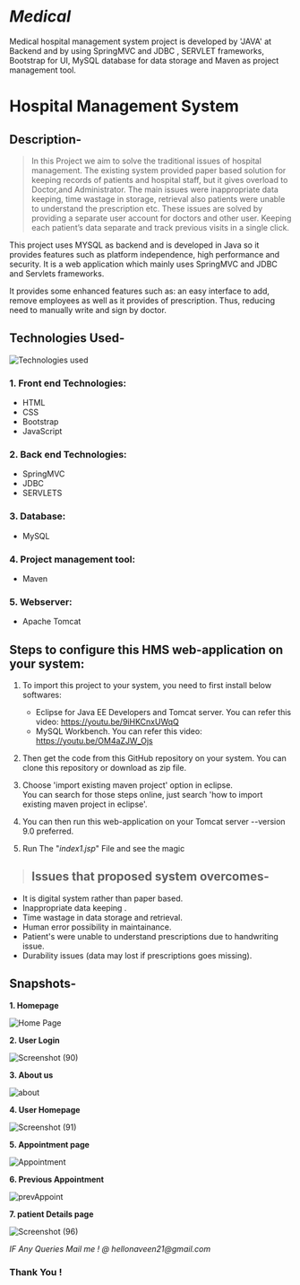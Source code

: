# _Medical_
Medical hospital management system project is developed by 'JAVA' at Backend and by using SpringMVC and JDBC , SERVLET frameworks, Bootstrap for UI, MySQL database for data storage and Maven as project management tool.
# Hospital Management System
## Description-
  > In this Project we aim to solve the traditional issues of hospital management. The existing system provided paper based solution for keeping records of patients and hospital staff, but it gives overload to Doctor,and Administrator.  The main issues were inappropriate data keeping, time wastage in storage, retrieval also patients were unable to understand the prescription etc. These issues are solved by providing a separate user account for doctors and other user. Keeping each patient’s data separate and track previous visits in a single click. 
   
   This project uses MYSQL as backend and is developed in Java so it provides features such as platform independence, high performance and security. It is a web application which mainly uses SpringMVC and JDBC and Servlets frameworks. 
   
   It provides some enhanced features such as: an easy interface to add, remove employees as well as it provides  of prescription. Thus, reducing need to manually write  and  sign  by doctor.  <br>

   ## Technologies Used-
  ![Technologies used](https://github.com/Thenaveen-hub/Medical/assets/140473308/4fe1cc80-ee9c-4b78-ae23-fa3c9745f869)



### 1. Front end Technologies:
  - HTML
  - CSS
  - Bootstrap
  - JavaScript
  
### 2. Back end Technologies:
  - SpringMVC 
  - JDBC
  - SERVLETS
  
### 3. Database:
  - MySQL
  
### 4. Project management tool:
  - Maven
  
### 5. Webserver:
  - Apache Tomcat

## Steps to configure this HMS web-application on your system:

1. To import this project to your system, you need to first install below softwares: 
   - Eclipse for Java EE Developers and Tomcat server. You can refer this video: https://youtu.be/9iHKCnxUWqQ
   - MySQL Workbench. You can refer this video: https://youtu.be/OM4aZJW_Ojs

2. Then get the code from this GitHub repository on your system. You can clone this repository or download as zip file.

3. Choose 'import existing maven project' option in eclipse. 
<br> You can search for those steps online, just search 'how to import existing maven project in eclipse'. 

4. You can then run this web-application on your Tomcat server --version 9.0 preferred.
   
5. Run The "_index1.jsp_"  File and see the magic
  
  > ## Issues that proposed system overcomes-
  - It is digital system rather than paper based.
  - Inappropriate data keeping .
  - Time wastage in data storage and retrieval.
  - Human error possibility in maintainance.
  - Patient's were unable to understand prescriptions due to handwriting issue.
  - Durability issues (data may lost if prescriptions goes missing).


## Snapshots-

**1. Homepage**

![Home Page](https://github.com/Thenaveen-hub/Medical/assets/140473308/2c0676ab-b466-4b89-bf6c-a7d230985ade)

**2. User Login**

![Screenshot (90)](https://github.com/Thenaveen-hub/Medical/assets/140473308/68c87eb2-f806-44fb-a0c4-794aa8365da7)

**3. About us**

![about](https://github.com/Thenaveen-hub/Medical/assets/140473308/b8101938-ce29-4529-8962-2b0a7e57d023)

**4. User Homepage**

![Screenshot (91)](https://github.com/Thenaveen-hub/Medical/assets/140473308/bb24e7b5-2fb9-4321-8a43-5579ebb50ec1)

**5. Appointment page**

![Appointment](https://github.com/Thenaveen-hub/Medical/assets/140473308/7d589a40-d968-48b9-995d-ec5c0d421ee7)

**6. Previous Appointment**

![prevAppoint](https://github.com/Thenaveen-hub/Medical/assets/140473308/fba115fe-1df0-4d26-83f0-1816f20538c3)

**7. patient Details page**

![Screenshot (96)](https://github.com/Thenaveen-hub/Medical/assets/140473308/461cd4be-60fb-482a-9e5a-cc33112de5dd)

_IF Any Queries Mail me ! @ hellonaveen21@gmail.com_
### Thank You !
